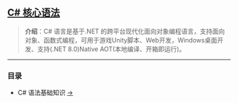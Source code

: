 ## [C# 核心语法](#)
> **介绍**：C# 语言是基于.NET 的跨平台现代化面向对象编程语言，支持面向对象、函数式编程，可用于游戏Unity脚本、Web开发，Windows桌面开发、支持(.NET 8.0)Native AOT(本地编译、开箱即运行)。

-----
### 目录
-  C# 语法基础知识 [->](./contents/cs_kernel_core_basic.md)